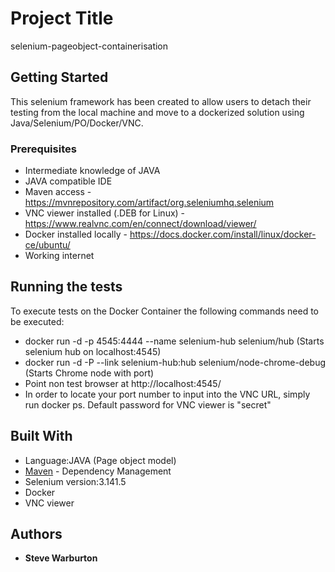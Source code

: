 # Project Title

selenium-pageobject-containerisation

## Getting Started

This selenium framework has been created to allow users to detach their testing from the local machine and move to a dockerized solution using Java/Selenium/PO/Docker/VNC.


### Prerequisites

* Intermediate knowledge of JAVA 
* JAVA compatible IDE
* Maven access - https://mvnrepository.com/artifact/org.seleniumhq.selenium
* VNC viewer installed (.DEB for Linux) - https://www.realvnc.com/en/connect/download/viewer/
* Docker installed locally - https://docs.docker.com/install/linux/docker-ce/ubuntu/
* Working internet


## Running the tests

To execute tests on the Docker Container the following commands need to be executed:

* docker run -d -p 4545:4444 --name selenium-hub selenium/hub (Starts selenium hub on localhost:4545)
* docker run -d -P --link  selenium-hub:hub selenium/node-chrome-debug (Starts Chrome node with port)
* Point non test browser at http://localhost:4545/
* In order to locate your port number to input into the VNC URL, simply run  docker ps. Default password for VNC viewer is "secret"


## Built With

* Language:JAVA (Page object model)
* [Maven](https://maven.apache.org/) - Dependency Management
* Selenium version:3.141.5
* Docker
* VNC viewer


## Authors

* **Steve Warburton** 
